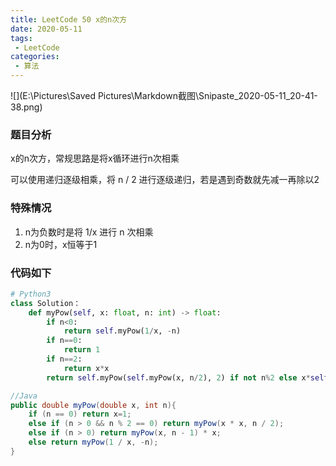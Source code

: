 ```yaml
---
title: LeetCode 50 x的n次方
date: 2020-05-11
tags:
 - LeetCode
categories: 
 - 算法
---
```


![](E:\Pictures\Saved Pictures\Markdown截图\Snipaste_2020-05-11_20-41-38.png)

### 题目分析

x的n次方，常规思路是将x循环进行n次相乘

可以使用递归逐级相乘，将 n / 2 进行逐级递归，若是遇到奇数就先减一再除以2



### 特殊情况

1. n为负数时是将 1/x 进行 n 次相乘
2. n为0时，x恒等于1



### 代码如下

```Python
# Python3
class Solution：
	def myPow(self, x: float, n: int) -> float:
        if n<0:
            return self.myPow(1/x, -n)
        if n==0:
            return 1
        if n==2:
            return x*x
        return self.myPow(self.myPow(x, n/2), 2) if not n%2 else x*self.myPow(self.myPow(x,(n-1)/2),2)
```

```java
//Java
public double myPow(double x, int n){
    if (n == 0) return x=1;
    else if (n > 0 && n % 2 == 0) return myPow(x * x, n / 2);
    else if (n > 0) return myPow(x, n - 1) * x;
    else return myPow(1 / x, -n);
}
```

